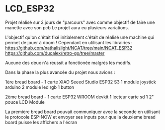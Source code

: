 # LCD_ESP32

Projet réalisé sur 3 jours de "parcours" avec comme objectif de faire une manette avec son pcb
Le projet aura eu plusieurs variations.

L'objectif qu'on c'était fixé initialement c'était de réalisé une machine qui permet de jouer à doom !
Cependant en utilisant les librairies :
https://github.com/nathalislight/NCAT/tree/main/NCAT_ESP32
https://github.com/ducalex/retro-go/tree/master

Aucune des deux n'a reussit a fonctionée malgrès les modifs.

Dans la phase la plus avancée du projet nous avions : 

1ère bread board -
1 carte XIAO Seeed Studio ESP32 S3
1 module joystick arduino
2 module led rgb
1 button

2ème bread board -
1 carte ESP32 WROOM devkit
1 lecteur carte sd
1 2" pouce LCD Module

La première bread board pouvait communiquer avec la seconde en utilisant le protocole 
ESP-NOW et envoyer ses inputs pour que la deuxieme bread board puisse les affichers a l'écran
